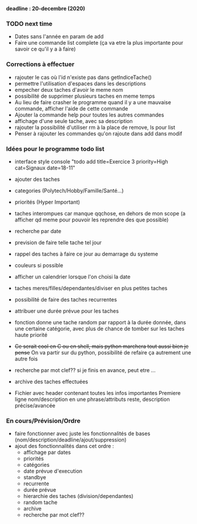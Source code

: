 
**deadline :  20-decembre (2020)**

### TODO next time
 - Dates sans l'année en param de add
 - Faire une commande list complete (ça va etre la plus importante pour savoir
   ce qu'il y a à faire)

### Corrections à effectuer
 - rajouter le cas où l'id n'existe pas dans getIndiceTache()
 - permettre l'utilisation d'espaces dans les descriptions
 - empecher deux taches d'avoir le meme nom
 - possibilité de supprimer plusieurs taches en meme temps
 - Au lieu de faire crasher le programme quand il y a une mauvaise commande,
 afficher l'aide de cette commande
 - Ajouter la commande help pour toutes les autres commandes
 - affichage d'une seule tache, avec sa description
 - rajouter la possibilité d'utiliser rm à la place de remove, ls pour list
 - Penser à rajouter les commandes qu'on rajoute dans add dans modif

### Idées pour le programme todo list
 - interface style console "todo add title=Exercice 3 priority=High cat=Signaux date=18-11"
 - ajouter des taches
 - categories (Polytech/Hobby/Famille/Santé...)
 - priorités (Hyper Important)
 - taches interompues car manque qqchose, en dehors de mon scope
	(a afficher qd meme pour pouvoir les reprendre des que possible)
 - recherche par date
 - prevision de faire telle tache tel jour
 - rappel des taches à faire ce jour au demarrage du systeme
 - couleurs si possible
 - afficher un calendrier lorsque l'on choisi la date
 - taches meres/filles/dependantes/diviser en plus petites taches
 - possibilité de faire des taches recurrentes
 - attribuer une durée prévue pour les taches
 - fonction donne une tache random par rapport à la durée donnée, dans une certaine
    catégorie, avec plus de chance de tomber sur les taches haute priorité
 - ~~Ce serait cool en C ou en shell, mais python marchera tout aussi bien je pense~~ On va partir sur du python, possibilité de refaire ça autrement une autre fois
 - recherche par mot clef?? si je finis en avance, peut etre ...
 - archive des taches effectuées

 - Fichier avec header contenant toutes les infos importantes
    Premiere ligne nom/description en une phrase/attributs
    reste, description précise/avancée

### En cours/Prévision/Ordre

 - faire fonctionner avec juste les fonctionnalités de bases (nom/description/deadline/ajout/suppression)
 - ajout des fonctionnalités dans cet ordre :
    - affichage par dates
    - priorités
    - catégories
    - date prévue d'execution
    - standbye
    - recurrente
    - durée prévue
    - hierarchie des taches (division/dependantes)
    - random tache
    - archive
    - recherche par mot clef??
